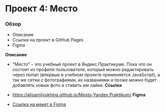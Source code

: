 # Проект 4: Место

### Обзор

* Описание
* Ссылка на проект в GitHub Pages
* Figma

**Описание**
* "Место" – это учебный проект в Яндекс.Практикуме. Пока что он состоит из профиля пользователя, который можно редактировать через попап (впервые в учебном проекте применяется JavaScript), а так же сетки с фотографиями, их названиями и позже можно будет добавлять новые фото и ставить им лайки. 
**Ссылка**
* https://alisamilyukhina.github.io/Mesto-Yandex.Praktikum/
**Figma**

* [Ссылка на макет в Figma](https://www.figma.com/file/StZjf8HnoeLdiXS7dYrLAh/JavaScript.-Sprint-4)


